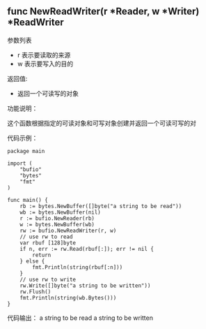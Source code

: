 ## func NewReadWriter(r *Reader, w *Writer) *ReadWriter

参数列表
- r 表示要读取的来源
- w 表示要写入的目的

返回值:

- 返回一个可读写的对象

功能说明：

这个函数根据指定的可读对象和可写对象创建并返回一个可读可写的对

代码示例：

	package main

	import (
		"bufio"
		"bytes"
		"fmt"
	)

	func main() {
		rb := bytes.NewBuffer([]byte("a string to be read"))
		wb := bytes.NewBuffer(nil)
		r := bufio.NewReader(rb)
		w := bytes.NewBuffer(wb)
		rw := bufio.NewReadWriter(r, w)
		// use rw to read
		var rbuf [128]byte
		if n, err := rw.Read(rbuf[:]); err != nil {
			return
		} else {
			fmt.Println(string(rbuf[:n]))
		}
		// use rw to write
		rw.Write([]byte("a string to be written"))
		rw.Flush()
		fmt.Println(string(wb.Bytes()))
	}

代码输出：
	a string to be read
	a string to be written
